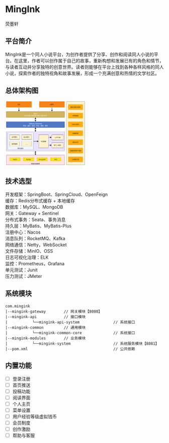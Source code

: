 # MingInk
荧墨轩

## 平台简介
MingInk是一个同人小说平台，为创作者提供了分享、创作和阅读同人小说的平台。在这里，作者可以创作属于自己的故事，重新构想和发展已有的角色和情节，与读者互动并分享独特的创意世界。读者则能够在平台上找到各种各样风格的同人小说，探索作者的独特视角和故事发展，形成一个充满创意和热情的文学社区。

## 总体架构图
<img src="/assets/1.png" alt="架构图" title="架构图" style="zoom: 25%;" />

## 技术选型
开发框架：SpringBoot、SpringCloud、OpenFeign  
缓存：Redis分布式缓存 + 本地缓存  
数据库：MySQL、MongoDB  
网关：Gateway + Sentinel  
分布式事务：Seata、事务消息  
持久层：MyBatis、MyBatis-Plus  
注册中心：Nacos  
消息队列：RocketMQ、Kafka  
网络通信：Netty，WebSocket  
文件存储：MinIO、OSS  
日志可视化治理：ELK  
监控：Prometheus，Grafana  
单元测试：Junit  
压力测试：JMeter  



## 系统模块
```
com.mingink
|--mingink-gateway        // 网关模块【8080】
|--mingink-api            // 接口模块
|           └──mingink-api-system               // 系统接口
|--mingink-common         // 通用模块
|           └──mingink-common-core              // 系统接口
|--mingink-modules        // 业务模块
|           └──mingink-system                   // 系统服务模块【8081】
|--pom.xml                                      // 公共依赖

```



## 内置功能
- [ ] 登录注册
- [ ] 首页推送
- [ ] 投稿功能
- [ ] 阅读界面
- [ ] 个人主页
- [ ] 菜单设置
- [ ] 用户经验等级虚拟钱币
- [ ] 会员制度
- [ ] 创作激励
- [ ] 帮助与客服